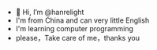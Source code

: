 - 👋 Hi, I’m @hanrelight
- I'm from China and can very little English
- I'm learning computer programming
- please，Take care of me，thanks you
<!---
hanrelight/hanrelight is a ✨ special ✨ repository because its `README.md` (this file) appears on your GitHub profile.
You can click the Preview link to take a look at your changes.
--->
